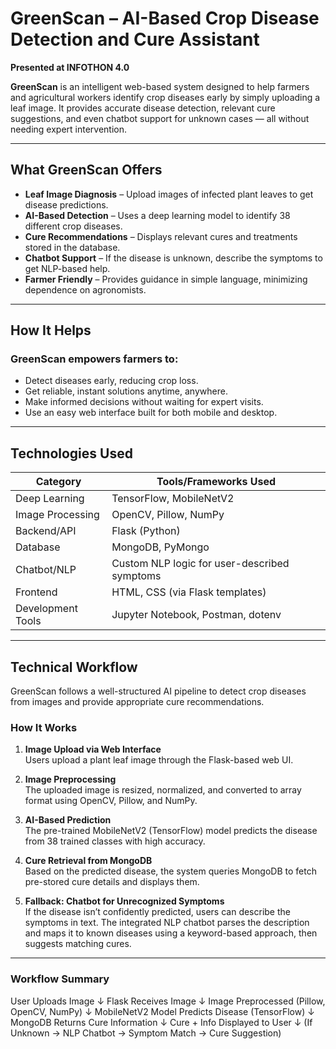 # GreenScan – AI-Based Crop Disease Detection and Cure Assistant  
**Presented at INFOTHON 4.0**

**GreenScan** is an intelligent web-based system designed to help farmers and agricultural workers identify crop diseases early by simply uploading a leaf image. It provides accurate disease detection, relevant cure suggestions, and even chatbot support for unknown cases — all without needing expert intervention.

---

## What GreenScan Offers

- **Leaf Image Diagnosis** – Upload images of infected plant leaves to get disease predictions.  
- **AI-Based Detection** – Uses a deep learning model to identify 38 different crop diseases.  
- **Cure Recommendations** – Displays relevant cures and treatments stored in the database.  
- **Chatbot Support** – If the disease is unknown, describe the symptoms to get NLP-based help.  
- **Farmer Friendly** – Provides guidance in simple language, minimizing dependence on agronomists.  

---

## How It Helps

### GreenScan empowers farmers to:

- Detect diseases early, reducing crop loss.  
- Get reliable, instant solutions anytime, anywhere.  
- Make informed decisions without waiting for expert visits.  
- Use an easy web interface built for both mobile and desktop.

---

## Technologies Used

| **Category**         | **Tools/Frameworks Used**                      |
|----------------------|------------------------------------------------|
| Deep Learning         | TensorFlow, MobileNetV2                        |
| Image Processing      | OpenCV, Pillow, NumPy                          |
| Backend/API           | Flask (Python)                                 |
| Database              | MongoDB, PyMongo                               |
| Chatbot/NLP           | Custom NLP logic for user-described symptoms   |
| Frontend              | HTML, CSS (via Flask templates)                |
| Development Tools     | Jupyter Notebook, Postman, dotenv              |

---
## Technical Workflow

GreenScan follows a well-structured AI pipeline to detect crop diseases from images and provide appropriate cure recommendations.

### How It Works

1. **Image Upload via Web Interface**  
   Users upload a plant leaf image through the Flask-based web UI.

2. **Image Preprocessing**  
   The uploaded image is resized, normalized, and converted to array format using OpenCV, Pillow, and NumPy.

3. **AI-Based Prediction**  
   The pre-trained MobileNetV2 (TensorFlow) model predicts the disease from 38 trained classes with high accuracy.

4. **Cure Retrieval from MongoDB**  
   Based on the predicted disease, the system queries MongoDB to fetch pre-stored cure details and displays them.

5. **Fallback: Chatbot for Unrecognized Symptoms**  
   If the disease isn’t confidently predicted, users can describe the symptoms in text. The integrated NLP chatbot parses the description and maps it to known diseases using a keyword-based approach, then suggests matching cures.

---

### Workflow Summary
User Uploads Image
↓
Flask Receives Image
↓
Image Preprocessed (Pillow, OpenCV, NumPy)
↓
MobileNetV2 Model Predicts Disease (TensorFlow)
↓
MongoDB Returns Cure Information
↓
Cure + Info Displayed to User
↓
(If Unknown → NLP Chatbot → Symptom Match → Cure Suggestion)


